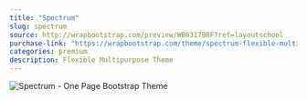 ```yaml
---
title: "Spectrum"
slug: spectrum
source: http://wrapbootstrap.com/preview/WB0317BRF?ref=layoutschool
purchase-link: "https://wrapbootstrap.com/theme/spectrum-flexible-multipurpose-theme-WB0317BRF?ref=layoutschool"
categories: premium
description: Flexible Multipurpose Theme
---
```


<img src="http://sbootstrap.layoutschoolc.netdna-cdn.com/assets/img/premium/spectrum.jpg" class="img-responsive" alt="Spectrum - One Page Bootstrap Theme">